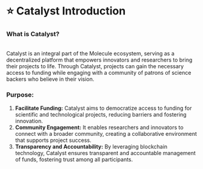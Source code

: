 # ⭐ Catalyst Introduction

### What is Catalyst?

\
Catalyst is an integral part of the Molecule ecosystem, serving as a decentralized platform that empowers innovators and researchers to bring their projects to life. Through Catalyst, projects can gain the necessary access to funding while engaging with a community of patrons of science backers who believe in their vision.

### Purpose:

1. **Facilitate Funding:** Catalyst aims to democratize access to funding for scientific and technological projects, reducing barriers and fostering innovation.
2. **Community Engagement:** It enables researchers and innovators to connect with a broader community, creating a collaborative environment that supports project success.
3. **Transparency and Accountability:** By leveraging blockchain technology, Catalyst ensures transparent and accountable management of funds, fostering trust among all participants.

